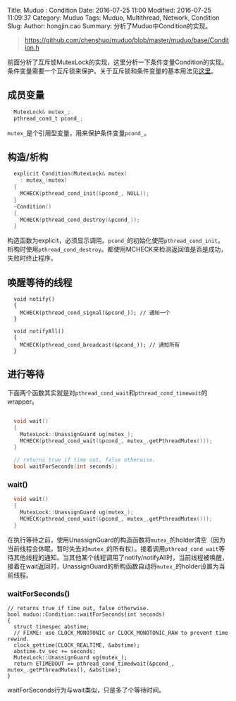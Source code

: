 Title: Muduo : Condition 
Date: 2016-07-25 11:00
Modified: 2016-07-25 11:09:37
Category: Muduo 
Tags: Muduo, Multithread, Network, Condition 
Slug: 
Author: hongjin.cao 
Summary: 分析了Muduo中Condition的实现。

> https://github.com/chenshuo/muduo/blob/master/muduo/base/Condition.h

前面分析了互斥锁MutexLock的实现，这里分析一下条件变量Condition的实现。条件变量需要一个互斥锁来保护。关于互斥锁和条件变量的基本用法见[这里](http://blog.csdn.net/huntinux/article/details/51384065)。

## 成员变量
```c
  MutexLock& mutex_;
  pthread_cond_t pcond_;
```
`mutex_`是个引用型变量，用来保护条件变量`pcond_`。

## 构造/析构

```c
  explicit Condition(MutexLock& mutex)
    : mutex_(mutex)
  {
    MCHECK(pthread_cond_init(&pcond_, NULL));
  }
  ~Condition()
  {
    MCHECK(pthread_cond_destroy(&pcond_));
  }
```
构造函数为explicit，必须显示调用。`pcond_`的初始化使用`pthread_cond_init`。析构时使用`pthread_cond_destroy`。都使用MCHECK来检测返回值是否是成功，失败时终止程序。

## 唤醒等待的线程
```
  void notify()
  {
    MCHECK(pthread_cond_signal(&pcond_)); // 通知一个
  }

  void notifyAll()
  {
    MCHECK(pthread_cond_broadcast(&pcond_)); // 通知所有
  }

```

## 进行等待

下面两个函数其实就是对`pthread_cond_wait`和`pthread_cond_timewait`的wrapper。

```c

  void wait()
  {
    MutexLock::UnassignGuard ug(mutex_); 
    MCHECK(pthread_cond_wait(&pcond_, mutex_.getPthreadMutex()));
  }

  // returns true if time out, false otherwise.
  bool waitForSeconds(int seconds);

```
### wait()
```c
  void wait()
  {
    MutexLock::UnassignGuard ug(mutex_); 
    MCHECK(pthread_cond_wait(&pcond_, mutex_.getPthreadMutex()));
  }
```
在执行等待之前，使用UnassignGuard的构造函数将`mutex_`的holder清空（因为当前线程会休眠，暂时失去对`mutex_`的所有权）。接着调用`pthread_cond_wait`等待其他线程的通知。当其他某个线程调用了notify/notifyAll时，当前线程被唤醒，接着在wait返回时，UnassignGuard的析构函数自动将`mutex_`的holder设置为当前线程。

### waitForSeconds()
```
// returns true if time out, false otherwise.
bool muduo::Condition::waitForSeconds(int seconds)
{
  struct timespec abstime;
  // FIXME: use CLOCK_MONOTONIC or CLOCK_MONOTONIC_RAW to prevent time rewind.
  clock_gettime(CLOCK_REALTIME, &abstime);
  abstime.tv_sec += seconds;
  MutexLock::UnassignGuard ug(mutex_);
  return ETIMEDOUT == pthread_cond_timedwait(&pcond_, mutex_.getPthreadMutex(), &abstime);
}
```
waitForSeconds行为与wait类似，只是多了个等待时间。
